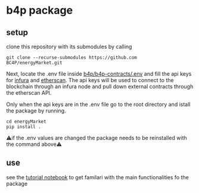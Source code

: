# b4p package

## setup

clone this repository with its submodules by calling

```
git clone --recurse-submodules https://github.com BC4P/energyMarket.git
```  
Next, locate the .env file inside [b4p/b4p-contracts/.env](https://github.com/BC4P/b4p-contracts/blob/master/.env) and fill the api keys for [infura](https://infura.io) and [etherscan](https://etherscan.io/). The api keys will be used to connect to the blockchain through an infura node and pull down external contracts through the etherscan API. 

Only when the api keys are in the .env file go to the root directory and istall the package by running.

```
cd energyMarket
pip install .
```

:warning:if the .env values are changed the package needs to be reinstalled with the command above:warning:

## use

see the [tutorial notebook](tutorial.ipynb) to get familari with the main functionalities fo the package

